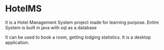 # HotelMS

It is a Hotel Management System project made for learning purpose. Entire System is built in java with sql as a database

It can be used to book a room, getting lodging statistics. It is a desktop application.
